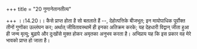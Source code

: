 +++
title = "20 गुणानेतानतीत्य"

+++
।।14.20।। कैसे प्राप्त होता है सो बतलाते हैं --, देहोत्पत्तिके बीजभूत; इन
मायोपाधिक पूर्वोक्त तीनों गुणोंका उल्लंघन कर; अर्थात् जीवितावस्थामें ही
इनका अतिक्रम करके; यह देहधारी विद्वान् जीता हुआ ही जन्म मृत्यु; बुढ़ापे
और दुःखोंसे मुक्त होकर अमृतका अनुभव करता है। अभिप्राय यह कि इस प्रकार वह
मेरे भावको प्राप्त हो जाता है।
